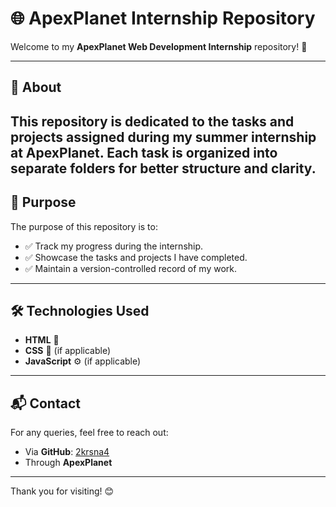 # 🌐 ApexPlanet Internship Repository

Welcome to my **ApexPlanet Web Development Internship** repository! 🚀

---

## 📖 About
This repository is dedicated to the tasks and projects assigned during my **summer internship** at **ApexPlanet**. Each task is organized into separate folders for better structure and clarity.
---

## 🎯 Purpose
The purpose of this repository is to:
- ✅ Track my progress during the internship.
- ✅ Showcase the tasks and projects I have completed.
- ✅ Maintain a version-controlled record of my work.

---

## 🛠️ Technologies Used
- **HTML** 📝
- **CSS** 🎨 (if applicable)
- **JavaScript** ⚙️ (if applicable)

---

## 📬 Contact
For any queries, feel free to reach out:
- Via **GitHub**: [2krsna4](https://github.com/2krsna4)
- Through **ApexPlanet**

---

Thank you for visiting! 😊
